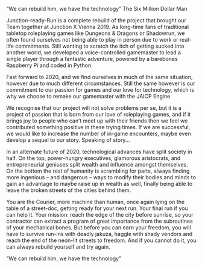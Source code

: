 “We can rebuild him, we have the technology”
The Six Million Dollar Man

Junction-ready-Run is a complete rebuild of the project that brought our Team together at Junction X Vienna 2019. As long-time fans of traditional tabletop roleplaying games like Dungeons & Dragons or Shadowrun, we often found ourselves not being able to play in person due to work or real-life commitments. Still wanting to scratch the itch of getting sucked into another world, we developed a voice-controlled gamemaster to lead a single player through a fantastic adventure, powered by a barebones Raspberry Pi and coded in Python.

Fast forward to 2020, and we find ourselves in much of the same situation, however due to much different circumstances. Still the same however is our commitment to our passion for games and our love for technology, which is why we choose to remake our gamemaster with the JAICP Engine. 

We recognise that our project will not solve problems per se, but it is a project of passion that is born from our love of roleplaying games, and if it brings joy to people who can’t meet up with their friends then we feel we contributed something positive in these trying times. If we are successful, we would like to increase the number of in-game encounters, maybe even develop a sequel to our story. Speaking of story…

In an alternate future of 2020, technological advances have split society in half. On the top, power-hungry executives, glamorous aristocrats, and entrepreneurial geniuses split wealth and influence amongst themselves. On the bottom the rest of humanity is scrambling for parts, always finding more ingenious – and dangerous – ways to modify their bodies and minds to gain an advantage to maybe raise up in wealth as well, finally being able to leave the broken streets of the cities behind them.

You are the Courier, more machine than human, once again lying on the table of a street-doc, getting ready for your next run. Your final run if you can help it. Your mission: reach the edge of the city before sunrise, so your contractor can extract a program of great importance from the subroutines of your mechanical bones. But before you can earn your freedom, you will have to survive run-ins with deadly jakuza, haggle with shady vendors and reach the end of the neon-lit streets to freedom. And if you cannot do it, you can always rebuild yourself and try again.

“We can rebuild him, we have the technology”
